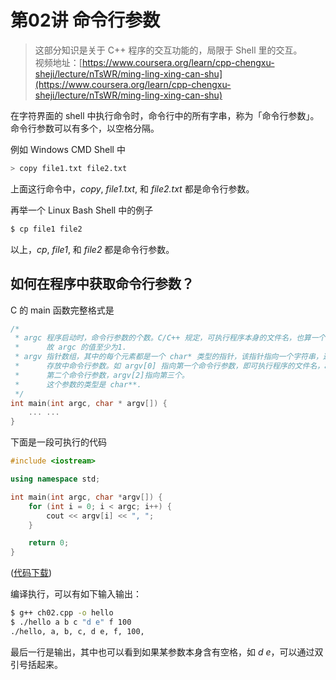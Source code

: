 # 第02讲 命令行参数

> 这部分知识是关于 C++ 程序的交互功能的，局限于 Shell 里的交互。  
> 视频地址：[https://www.coursera.org/learn/cpp-chengxu-sheji/lecture/nTsWR/ming-ling-xing-can-shu](https://www.coursera.org/learn/cpp-chengxu-sheji/lecture/nTsWR/ming-ling-xing-can-shu)

在字符界面的 shell 中执行命令时，命令行中的所有字串，称为「命令行参数」。命令行参数可以有多个，以空格分隔。

例如 Windows CMD Shell 中

```bash
> copy file1.txt file2.txt
```

上面这行命令中，_copy_, _file1.txt_, 和 _file2.txt_ 都是命令行参数。

再举一个 Linux Bash Shell 中的例子

```bash
$ cp file1 file2
```

以上，_cp_, _file1_, 和 _file2_ 都是命令行参数。

## 如何在程序中获取命令行参数？

C 的 main 函数完整格式是

```c
/*
 * argc 程序启动时，命令行参数的个数。C/C++ 规定，可执行程序本身的文件名，也算一个命令行参数，
 *      故 argc 的值至少为1.
 * argv 指针数组，其中的每个元素都是一个 char* 类型的指针，该指针指向一个字符串，这个字符串里
 *      存放中命令行参数。如 argv[0] 指向第一个命令行参数，即可执行程序的文件名，argv[2]指向
 *      第二个命令行参数，argv[2]指向第三个。
 *      这个参数的类型是 char**.
 */
int main(int argc, char * argv[]) {
    ... ...
}
```

下面是一段可执行的代码

```cpp
#include <iostream>

using namespace std;

int main(int argc, char *argv[]) {
    for (int i = 0; i < argc; i++) {
        cout << argv[i] << ", ";
    }

    return 0;
}
```

\([代码下载](https://github.com/iridiumcao/cpp-note/tree/880e117845a17eb6c60956118ca4255ee37bb412/code/ch02/ch02.cpp)\)

编译执行，可以有如下输入输出：

```bash
$ g++ ch02.cpp -o hello
$ ./hello a b c "d e" f 100
./hello, a, b, c, d e, f, 100,
```

最后一行是输出，其中也可以看到如果某参数本身含有空格，如 _d e_，可以通过双引号括起来。

